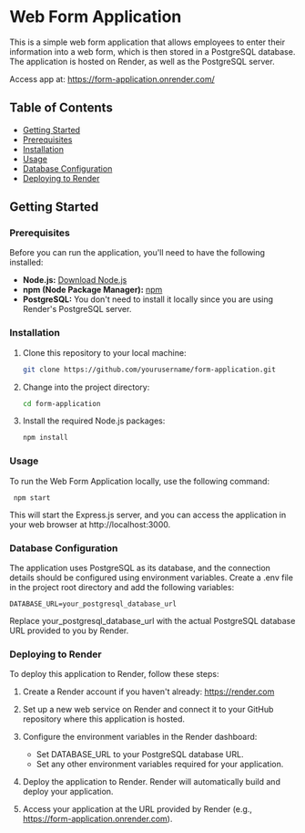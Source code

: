 # Web Form Application

This is a simple web form application that allows employees to enter their information into a web form, which is then stored in a PostgreSQL database. The application is hosted on Render, as well as the PostgreSQL server.

Access app at: https://form-application.onrender.com/

## Table of Contents

- [Getting Started](#getting-started)
- [Prerequisites](#prerequisites)
- [Installation](#installation)
- [Usage](#usage)
- [Database Configuration](#database-configuration)
- [Deploying to Render](#deploying-to-render)


## Getting Started

### Prerequisites

Before you can run the application, you'll need to have the following installed:

- **Node.js:** [Download Node.js](https://nodejs.org/)
- **npm (Node Package Manager):** [npm](https://www.npmjs.com/)
- **PostgreSQL:** You don't need to install it locally since you are using Render's PostgreSQL server.

### Installation

1. Clone this repository to your local machine:

   ```bash
   git clone https://github.com/yourusername/form-application.git
   
2. Change into the project directory:

     ```bash
   cd form-application

3. Install the required Node.js packages:

    ```bash
   npm install
    
### Usage

To run the Web Form Application locally, use the following command:

     npm start
   
This will start the Express.js server, and you can access the application in your web browser at http://localhost:3000.

### Database Configuration

The application uses PostgreSQL as its database, and the connection details should be configured using environment variables. Create a .env file in the project root directory and add the following variables:

    DATABASE_URL=your_postgresql_database_url
        
Replace your_postgresql_database_url with the actual PostgreSQL database URL provided to you by Render.

### Deploying to Render

To deploy this application to Render, follow these steps:

1. Create a Render account if you haven't already:  https://render.com

2. Set up a new web service on Render and connect it to your GitHub repository where this application is hosted.

3. Configure the environment variables in the Render dashboard:
   - Set DATABASE_URL to your PostgreSQL database URL.
   - Set any other environment variables required for your application.

4. Deploy the application to Render. Render will automatically build and deploy your application.

5. Access your application at the URL provided by Render (e.g., https://form-application.onrender.com).



